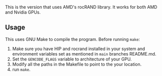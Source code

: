 This is the version that uses AMD's rocRAND library. It works for both AMD and Nvidia GPUs.


## Usage
This uses GNU Make to compile the program. Before running `make`:

1. Make sure you have HIP and rocrand installed in your system and environment variables set as mentioned in `main` branches README.md.
2. Set the `GENCODE_FLAGS` variable to architecture of your GPU.
3. Modify all the paths in the Makefile to point to the your location.
4. run `make`.